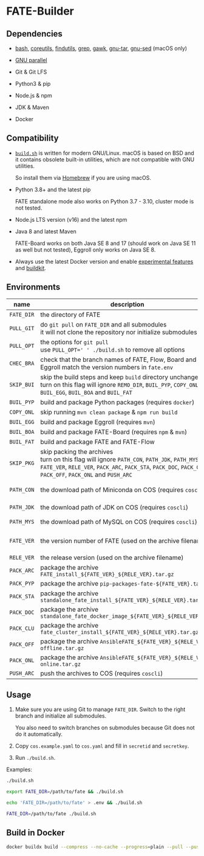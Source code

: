 # FATE-Builder

## Dependencies

* [bash](https://formulae.brew.sh/formula/bash), [coreutils](https://formulae.brew.sh/formula/coreutils), [findutils](https://formulae.brew.sh/formula/findutils), [grep](https://formulae.brew.sh/formula/grep), [gawk](https://formulae.brew.sh/formula/gawk), [gnu-tar](https://formulae.brew.sh/formula/gnu-tar), [gnu-sed](https://formulae.brew.sh/formula/gnu-sed) (macOS only)

* [GNU parallel](https://www.gnu.org/software/parallel/)

* Git & Git LFS

* Python3 & pip

* Node.js & npm

* JDK & Maven

* Docker

## Compatibility

- [`build.sh`](./build.sh) is written for modern GNU/Linux. macOS is based on BSD and it contains obsolete built-in utilities, which are not compatible with GNU utilities.

  So install them via [Homebrew](https://brew.sh) if you are using macOS.

- Python 3.8+ and the latest pip

  FATE standalone mode also works on Python 3.7 - 3.10, cluster mode is not tested.

- Node.js LTS version (v16) and the latest npm

- Java 8 and latest Maven

  FATE-Board works on both Java SE 8 and 17 (should work on Java SE 11 as well but not tested), Eggroll only works on Java SE 8.

- Always use the latest Docker version and enable [experimental features](https://docs.docker.com/engine/reference/commandline/dockerd/#description) and [buildkit](https://docs.docker.com/engine/reference/commandline/dockerd/#feature-options).

## Environments

| name | description | default |
| --- | --- | --- |
| `FATE_DIR` | the directory of FATE | `/data/projects/fate` |
| `PULL_GIT` | do `git pull` on `FATE_DIR` and all submodules <br/> it will not clone the repository nor initialize submodules | `1` |
| `PULL_OPT` | the options for `git pull` <br/> use `PULL_OPT=' ' ./build.sh` to remove all options | `--rebase --stat --autostash` |
| `CHEC_BRA` | check that the branch names of FATE, Flow, Board and Eggroll match the version numbers in `fate.env` | `1` |
| `SKIP_BUI` | skip the build steps and keep `build` directory unchanged <br/> turn on this flag will ignore `REMO_DIR`, `BUIL_PYP`, `COPY_ONL`, `BUIL_EGG`, `BUIL_BOA` and `BUIL_FAT` | `0` |
| `BUIL_PYP` | build and package Python packages (requires `docker`) | `1` |
| `COPY_ONL` | skip running `mvn clean package` & `npm run build` | `0` |
| `BUIL_EGG` | build and package Eggroll (requires `mvn`) | `1` |
| `BUIL_BOA` | build and package FATE-Board (requires `npm` & `mvn`) | `1` |
| `BUIL_FAT` | build and package FATE and FATE-Flow | `1` |
| `SKIP_PKG` | skip packing the archives <br/> turn on this flag will ignore `PATH_CON`, `PATH_JDK`, `PATH_MYS`, `FATE_VER`, `RELE_VER`, `PACK_ARC`, `PACK_STA`, `PACK_DOC`, `PACK_CLU`, `PACK_OFF`, `PACK_ONL` and `PUSH_ARC` | `0` |
| `PATH_CON` | the download path of Miniconda on COS (requires `coscli`) | `cos://fate/Miniconda3-py38_4.12.0-Linux-x86_64.sh` |
| `PATH_JDK` | the download path of JDK on COS (requires `coscli`) | `cos://fate/jdk-8u192-linux-x64.tar.gz` |
| `PATH_MYS` | the download path of MySQL on COS (requires `coscli`) | `cos://fate/mysql-8.0.28.tar.gz` |
| `FATE_VER` | the version number of FATE (used on the archive filename) | automatically get it from `$FATE_DIR/fate.env` |
| `RELE_VER` | the release version (used on the archive filename) | `release` |
| `PACK_ARC` | package the archive `FATE_install_${FATE_VER}_${RELE_VER}.tar.gz` | `1` |
| `PACK_PYP` | package the archive `pip-packages-fate-${FATE_VER}.tar.gz` | `1` |
| `PACK_STA` | package the archive `standalone_fate_install_${FATE_VER}_${RELE_VER}.tar.gz` | `1` |
| `PACK_DOC` | package the archive `standalone_fate_docker_image_${FATE_VER}_${RELE_VER}.tar` | `1` |
| `PACK_CLU` | package the archive `fate_cluster_install_${FATE_VER}_${RELE_VER}.tar.gz` | `1` |
| `PACK_OFF` | package the archive `AnsibleFATE_${FATE_VER}_${RELE_VER}-offline.tar.gz` | `1` |
| `PACK_ONL` | package the archive `AnsibleFATE_${FATE_VER}_${RELE_VER}-online.tar.gz` | `1` |
| `PUSH_ARC` | push the archives to COS (requires `coscli`) | `0` |

## Usage

1.  Make sure you are using Git to manage `FATE_DIR`. Switch to the right branch and initialize all submodules.

    You also need to switch branches on submodules because Git does not do it automatically.

2.  Copy `cos.example.yaml` to `cos.yaml` and fill in `secretid` and `secretkey`.

3.  Run `./build.sh`.

Examples:

```bash
./build.sh

export FATE_DIR=/path/to/fate && ./build.sh

echo 'FATE_DIR=/path/to/fate' > .env && ./build.sh

FATE_DIR=/path/to/fate ./build.sh
```

## Build in Docker

```bash
docker buildx build --compress --no-cache --progress=plain --pull --push --rm --tag ccr.ccs.tencentyun.com/fate.ai/fate-builder:latest .
```
